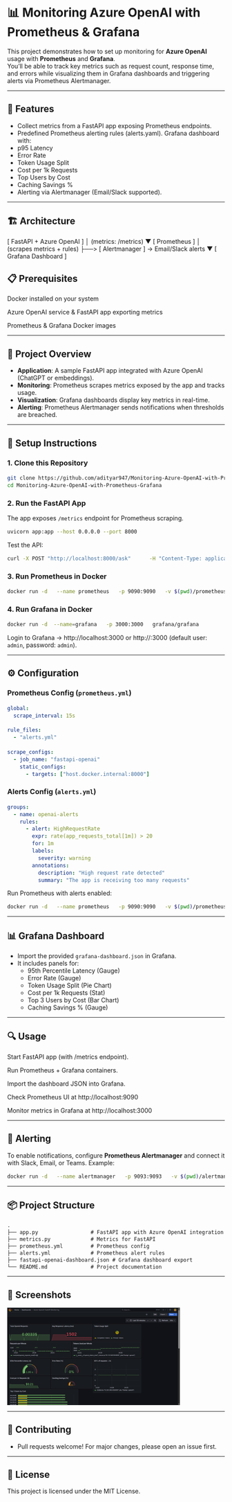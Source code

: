 # 📊 Monitoring Azure OpenAI with Prometheus & Grafana

This project demonstrates how to set up monitoring for **Azure OpenAI** usage with **Prometheus** and **Grafana**.  
You’ll be able to track key metrics such as request count, response time, and errors while visualizing them in Grafana dashboards and triggering alerts via Prometheus Alertmanager.

---

## 🚀 Features

- Collect metrics from a FastAPI app exposing Prometheus endpoints.
- Predefined Prometheus alerting rules (alerts.yaml).
Grafana dashboard with:
- p95 Latency
- Error Rate
- Token Usage Split
- Cost per 1k Requests
- Top Users by Cost
- Caching Savings %
- Alerting via Alertmanager (Email/Slack supported).

---

## 🏗️ Architecture
[ FastAPI + Azure OpenAI ]
          │  (metrics: /metrics)
          ▼
     [ Prometheus ]
          │ (scrapes metrics + rules)
          ├──> [ Alertmanager ] → Email/Slack alerts
          ▼
     [ Grafana Dashboard ]

## 📋 Prerequisites

Docker installed on your system

Azure OpenAI service & FastAPI app exporting metrics

Prometheus & Grafana Docker images

---

## 📌 Project Overview

- **Application**: A sample FastAPI app integrated with Azure OpenAI (ChatGPT or embeddings).
- **Monitoring**: Prometheus scrapes metrics exposed by the app and tracks usage.
- **Visualization**: Grafana dashboards display key metrics in real-time.
- **Alerting**: Prometheus Alertmanager sends notifications when thresholds are breached.

---

## 🚀 Setup Instructions

### 1. Clone this Repository
```bash
git clone https://github.com/adityar947/Monitoring-Azure-OpenAI-with-Prometheus-Grafana.git
cd Monitoring-Azure-OpenAI-with-Prometheus-Grafana
```

### 2. Run the FastAPI App
The app exposes `/metrics` endpoint for Prometheus scraping.

```bash
uvicorn app:app --host 0.0.0.0 --port 8000
```

Test the API:
```bash
curl -X POST "http://localhost:8000/ask"      -H "Content-Type: application/json"      -d '{"question":"Hello AI","user":"TestUser"}'
```

### 3. Run Prometheus in Docker
```bash
docker run -d   --name prometheus   -p 9090:9090   -v $(pwd)/prometheus.yml:/etc/prometheus/prometheus.yml   prom/prometheus
```

### 4. Run Grafana in Docker
```bash
docker run -d  --name=grafana   -p 3000:3000   grafana/grafana
```

Login to Grafana → http://localhost:3000 or http://<ip-address>:3000 (default user: `admin`, password: `admin`).

---

## ⚙️ Configuration

### Prometheus Config (`prometheus.yml`)
```yaml
global:
  scrape_interval: 15s

rule_files:
  - "alerts.yml"

scrape_configs:
  - job_name: "fastapi-openai"
    static_configs:
      - targets: ["host.docker.internal:8000"]
```

### Alerts Config (`alerts.yml`)
```yaml
groups:
  - name: openai-alerts
    rules:
      - alert: HighRequestRate
        expr: rate(app_requests_total[1m]) > 20
        for: 1m
        labels:
          severity: warning
        annotations:
          description: "High request rate detected"
          summary: "The app is receiving too many requests"
```

Run Prometheus with alerts enabled:
```bash
docker run -d   --name prometheus   -p 9090:9090   -v $(pwd)/prometheus.yml:/etc/prometheus/prometheus.yml   -v $(pwd)/alerts.yml:/etc/prometheus/alerts.yml   prom/prometheus
```

---

## 📊 Grafana Dashboard

- Import the provided `grafana-dashboard.json` in Grafana.
- It includes panels for:
  - 95th Percentile Latency (Gauge)
  - Error Rate (Gauge)
  - Token Usage Split (Pie Chart)
  - Cost per 1k Requests (Stat)
  - Top 3 Users by Cost (Bar Chart)
  - Caching Savings % (Gauge)

---

## 🔍 Usage

Start FastAPI app (with /metrics endpoint).

Run Prometheus + Grafana containers.

Import the dashboard JSON into Grafana.

Check Prometheus UI at http://localhost:9090

Monitor metrics in Grafana at http://localhost:3000

---

## 🔔 Alerting

To enable notifications, configure **Prometheus Alertmanager** and connect it with Slack, Email, or Teams. Example:

```bash
docker run -d   --name alertmanager   -p 9093:9093   -v $(pwd)/alertmanager.yml:/etc/alertmanager/alertmanager.yml   prom/alertmanager
```

---

## 📦 Project Structure
```
.
├── app.py                 # FastAPI app with Azure OpenAI integration
├── metrics.py             # Metrics for FastAPI
├── prometheus.yml         # Prometheus config
├── alerts.yml             # Prometheus alert rules
├── fastapi-openai-dashboard.json # Grafana dashboard export
└── README.md              # Project documentation
```

---

## 📸 Screenshots

<img align="center" alt="Grafana Dasboard" width="400" src="https://github.com/adityar947/Monitoring-Azure-OpenAI-with-Prometheus-Grafana/blob/main/screenshot.png">

---

## 🤝 Contributing
- Pull requests welcome! For major changes, please open an issue first.

---

## 📝 License
This project is licensed under the MIT License.
